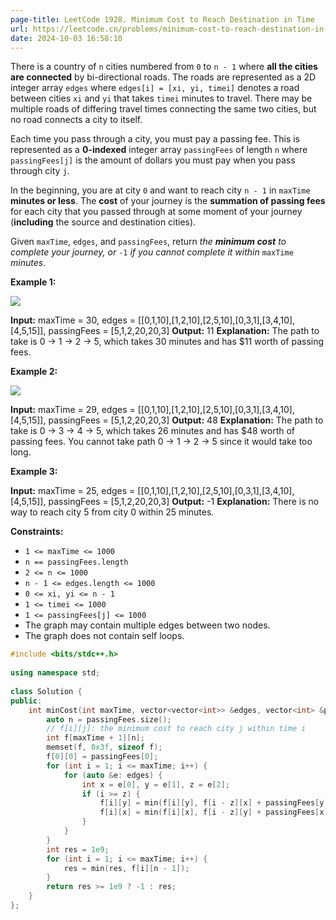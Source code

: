 ```yaml
---
page-title: LeetCode 1928. Minimum Cost to Reach Destination in Time
url: https://leetcode.cn/problems/minimum-cost-to-reach-destination-in-time/description/?envType=daily-question&envId=2024-10-03
date: 2024-10-03 16:58:10
---
```

There is a country of `n` cities numbered from `0` to `n - 1` where **all the cities are connected** by bi-directional roads. The roads are represented as a 2D integer array `edges` where `edges[i] = [xi, yi, timei]` denotes a road between cities `xi` and `yi` that takes `timei` minutes to travel. There may be multiple roads of differing travel times connecting the same two cities, but no road connects a city to itself.

Each time you pass through a city, you must pay a passing fee. This is represented as a **0-indexed** integer array `passingFees` of length `n` where `passingFees[j]` is the amount of dollars you must pay when you pass through city `j`.

In the beginning, you are at city `0` and want to reach city `n - 1` in `maxTime` **minutes or less**. The **cost** of your journey is the **summation of passing fees** for each city that you passed through at some moment of your journey (**including** the source and destination cities).

Given `maxTime`, `edges`, and `passingFees`, return *the **minimum cost** to complete your journey, or* `-1` *if you cannot complete it within* `maxTime` *minutes*.

**Example 1:**

![](https://assets.leetcode.com/uploads/2021/06/04/leetgraph1-1.png)

**Input:** maxTime = 30, edges = \[\[0,1,10\],\[1,2,10\],\[2,5,10\],\[0,3,1\],\[3,4,10\],\[4,5,15\]\], passingFees = \[5,1,2,20,20,3\]
**Output:** 11
**Explanation:** The path to take is 0 -> 1 -> 2 -> 5, which takes 30 minutes and has $11 worth of passing fees.

**Example 2:**

**![](https://assets.leetcode.com/uploads/2021/06/04/copy-of-leetgraph1-1.png)**

**Input:** maxTime = 29, edges = \[\[0,1,10\],\[1,2,10\],\[2,5,10\],\[0,3,1\],\[3,4,10\],\[4,5,15\]\], passingFees = \[5,1,2,20,20,3\]
**Output:** 48
**Explanation:** The path to take is 0 -> 3 -> 4 -> 5, which takes 26 minutes and has $48 worth of passing fees.
You cannot take path 0 -> 1 -> 2 -> 5 since it would take too long.

**Example 3:**

**Input:** maxTime = 25, edges = \[\[0,1,10\],\[1,2,10\],\[2,5,10\],\[0,3,1\],\[3,4,10\],\[4,5,15\]\], passingFees = \[5,1,2,20,20,3\]
**Output:** -1
**Explanation:** There is no way to reach city 5 from city 0 within 25 minutes.

**Constraints:**

-   `1 <= maxTime <= 1000`
-   `n == passingFees.length`
-   `2 <= n <= 1000`
-   `n - 1 <= edges.length <= 1000`
-   `0 <= xi, yi <= n - 1`
-   `1 <= timei <= 1000`
-   `1 <= passingFees[j] <= 1000` 
-   The graph may contain multiple edges between two nodes.
-   The graph does not contain self loops.

```cpp
#include <bits/stdc++.h>  
  
using namespace std;  
  
class Solution {  
public:  
    int minCost(int maxTime, vector<vector<int>> &edges, vector<int> &passingFees) {  
        auto n = passingFees.size();  
        // f[i][j]: the minimum cost to reach city j within time i  
        int f[maxTime + 1][n];  
        memset(f, 0x3f, sizeof f);  
        f[0][0] = passingFees[0];  
        for (int i = 1; i <= maxTime; i++) {  
            for (auto &e: edges) {  
                int x = e[0], y = e[1], z = e[2];  
                if (i >= z) {  
                    f[i][y] = min(f[i][y], f[i - z][x] + passingFees[y]);  
                    f[i][x] = min(f[i][x], f[i - z][y] + passingFees[x]);  
                }  
            }  
        }  
        int res = 1e9;  
        for (int i = 1; i <= maxTime; i++) {  
            res = min(res, f[i][n - 1]);  
        }  
        return res >= 1e9 ? -1 : res;  
    }  
};
```